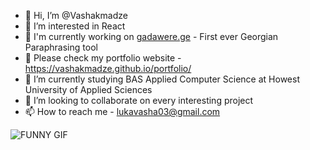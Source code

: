 - 👋 Hi, I’m @Vashakmadze
- 👀 I’m interested in React
- 📖 I'm currently working on [gadawere.ge](https://gadawere.ge/) - First ever Georgian Paraphrasing tool
- 💼 Please check my portfolio website - https://vashakmadze.github.io/portfolio/
- 🌱 I’m currently studying BAS Applied Computer Science at Howest University of Applied Sciences
- 💞️ I’m looking to collaborate on every interesting project
- 📫 How to reach me - lukavasha03@gmail.com

![FUNNY GIF](https://media2.giphy.com/media/CuuSHzuc0O166MRfjt/giphy.gif?cid=ecf05e478e8b3nl2k6hvojucbxsukc2554j3zxqgrrc4sowf&rid=giphy.gif&ct=g "GIF")


<!---
Vashakmadze/Vashakmadze is a ✨ special ✨ repository because its `README.md` (this file) appears on your GitHub profile.
You can click the Preview link to take a look at your changes.
--->
